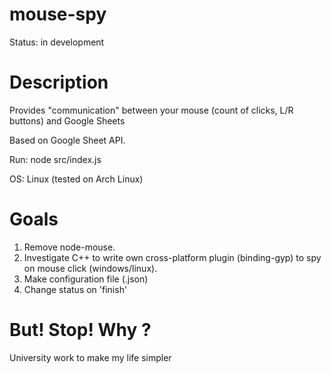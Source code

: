 # mouse-spy

Status: in development


# Description

Provides "communication" between your mouse (count of clicks, L/R buttons) and Google Sheets

Based on Google Sheet API.

Run: node src/index.js

OS: Linux (tested on Arch Linux)

# Goals

1. Remove node-mouse.
2. Investigate C++ to write own cross-platform plugin (binding-gyp) to spy on mouse click (windows/linux).
3. Make configuration file (.json)
4. Change status on 'finish'

# But! Stop! Why ?

University work to make my life simpler
